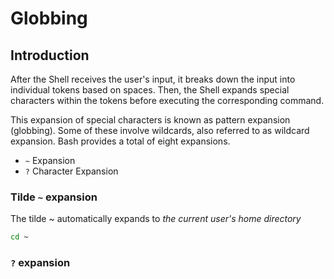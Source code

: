 # Globbing

## Introduction

After the Shell receives the user's input, it breaks down the input into individual tokens based on spaces. Then, the Shell expands special characters within the tokens before executing the corresponding command.

This expansion of special characters is known as pattern expansion (globbing). Some of these involve wildcards, also referred to as wildcard expansion. Bash provides a total of eight expansions.

- `~` Expansion
- `?` Character Expansion
<!-- - * Character Expansion
- Bracket Expansion
- Brace Expansion
- Variable Expansion
- Command Substitution
- Arithmetic Expansion -->

### Tilde `~` expansion

The tilde ~ automatically expands to *the current user's home directory*

```bash
cd ~
```

### `?` expansion

